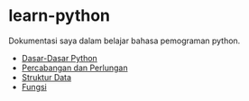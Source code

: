 # learn-python
Dokumentasi saya dalam belajar bahasa pemograman python.

- [Dasar-Dasar Python](https://github.com/anungding/learn-python/tree/master/Dasar-Dasar%20Python)
- [Percabangan dan Perlungan](https://github.com/anungding/learn-python/tree/master/Percabangan%20dan%20Perulangan)
- [Struktur Data](https://github.com/anungding/learn-python/tree/master/Struktur%20Data)
- [Fungsi](https://github.com/anungding/learn-python/tree/master/Fungsi)
